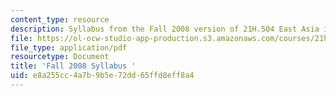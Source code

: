 ```yaml
---
content_type: resource
description: Syllabus from the Fall 2008 version of 21H.504 East Asia in the World.
file: https://ol-ocw-studio-app-production.s3.amazonaws.com/courses/21h-504-east-asia-in-the-world-spring-2003/e8a255cc4a7b9b5e72dd65ffd8eff8a4_MIT21H_504s03_syllf08.pdf
file_type: application/pdf
resourcetype: Document
title: 'Fall 2008 Syllabus '
uid: e8a255cc-4a7b-9b5e-72dd-65ffd8eff8a4
---
```

